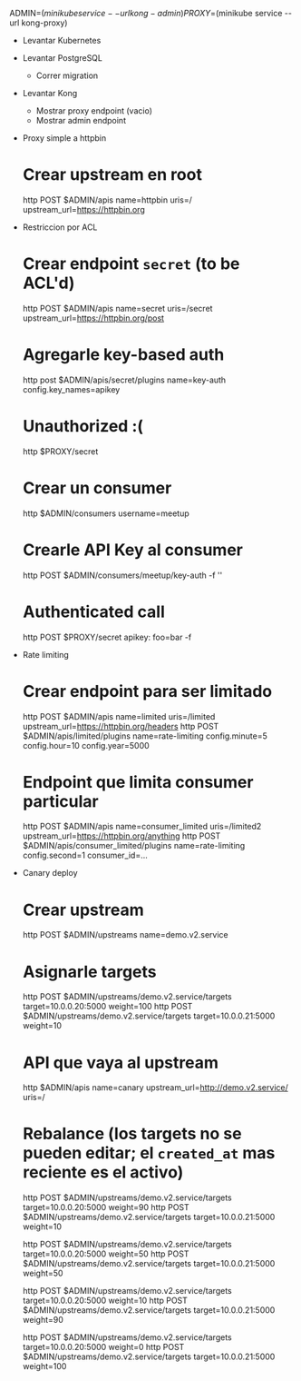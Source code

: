 ADMIN=$(minikube service --url kong-admin)
PROXY=$(minikube service --url kong-proxy)

- Levantar Kubernetes
- Levantar PostgreSQL
    - Correr migration
- Levantar Kong
    - Mostrar proxy endpoint (vacio)
    - Mostrar admin endpoint

- Proxy simple a httpbin
    # Crear upstream en root
    http POST $ADMIN/apis name=httpbin uris=/ upstream_url=https://httpbin.org

- Restriccion por ACL

    # Crear endpoint `secret` (to be ACL'd)
    http POST $ADMIN/apis name=secret uris=/secret upstream_url=https://httpbin.org/post
    # Agregarle key-based auth
    http post $ADMIN/apis/secret/plugins name=key-auth config.key_names=apikey
    # Unauthorized :(
    http $PROXY/secret

    # Crear un consumer
    http $ADMIN/consumers username=meetup

    # Crearle API Key al consumer
    http POST $ADMIN/consumers/meetup/key-auth  -f ''
    # Authenticated call
    http POST $PROXY/secret apikey:<apikey> foo=bar -f

- Rate limiting
    # Crear endpoint para ser limitado
    http POST $ADMIN/apis name=limited uris=/limited upstream_url=https://httpbin.org/headers
    http POST $ADMIN/apis/limited/plugins name=rate-limiting config.minute=5 config.hour=10 config.year=5000

    # Endpoint que limita consumer particular
    http POST $ADMIN/apis name=consumer_limited uris=/limited2 upstream_url=https://httpbin.org/anything
    http POST $ADMIN/apis/consumer_limited/plugins name=rate-limiting config.second=1 consumer_id=...

- Canary deploy
    # Crear upstream
    http POST $ADMIN/upstreams name=demo.v2.service

    # Asignarle targets
    http POST $ADMIN/upstreams/demo.v2.service/targets target=10.0.0.20:5000 weight=100
    http POST $ADMIN/upstreams/demo.v2.service/targets target=10.0.0.21:5000 weight=10

    # API que vaya al upstream
    http $ADMIN/apis name=canary upstream_url=http://demo.v2.service/ uris=/

    # Rebalance (los targets no se pueden editar; el `created_at` mas reciente es el activo)
    http POST $ADMIN/upstreams/demo.v2.service/targets target=10.0.0.20:5000 weight=90
    http POST $ADMIN/upstreams/demo.v2.service/targets target=10.0.0.21:5000 weight=10

    http POST $ADMIN/upstreams/demo.v2.service/targets target=10.0.0.20:5000 weight=50
    http POST $ADMIN/upstreams/demo.v2.service/targets target=10.0.0.21:5000 weight=50

    http POST $ADMIN/upstreams/demo.v2.service/targets target=10.0.0.20:5000 weight=10
    http POST $ADMIN/upstreams/demo.v2.service/targets target=10.0.0.21:5000 weight=90

    http POST $ADMIN/upstreams/demo.v2.service/targets target=10.0.0.20:5000 weight=0
    http POST $ADMIN/upstreams/demo.v2.service/targets target=10.0.0.21:5000 weight=100
